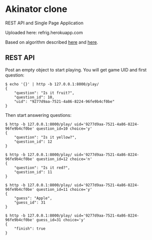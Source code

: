 # Akinator clone

REST API and Single Page Application

Uploaded here: refrig.herokuapp.com

Based on algorithm described [here](https://geektimes.ru/post/84364/) and [here](http://www.machinelearning.ru/wiki/images/7/78/BayesML-2010-Yangel-Akinator.pdf).

## REST API

Post an empty object to start playing. You will get game UID and first question:

```
$ echo '{}' | http -b 127.0.0.1:8000/play/
{
    "question": "Is it fruit?", 
    "question_id": 10, 
    "uid": "9277d9aa-7521-4a86-8224-96fe9b4cf0be"
}
```

Then start answering questions:

```
$ http -b 127.0.0.1:8000/play/ uid='9277d9aa-7521-4a86-8224-96fe9b4cf0be' question_id=10 choice='y'
{
    "question": "Is it yellow?", 
    "question_id": 12
}

$ http -b 127.0.0.1:8000/play/ uid='9277d9aa-7521-4a86-8224-96fe9b4cf0be' question_id=12 choice='n'
{
    "question": "Is it red?", 
    "question_id": 11
}

$ http -b 127.0.0.1:8000/play/ uid='9277d9aa-7521-4a86-8224-96fe9b4cf0be' question_id=11 choice='y'
{
    "guess": "Apple", 
    "guess_id": 31
}

$ http -b 127.0.0.1:8000/play/ uid='9277d9aa-7521-4a86-8224-96fe9b4cf0be' guess_id=31 choice='y'
{
    "finish": true
}
```
